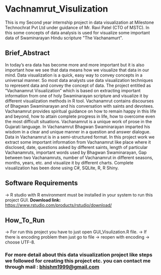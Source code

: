 # Vachnamrut_Visulization
 This is my Second year internship project in data visualization at Milestone Technochrat Pvt Ltd under guidance of Mr. Ravi Patel (CTO of MSTC). In this some concepts of data analysis is used for visualize some important data of Swaminarayan Hindu scripture "The Vachanamurt".

## Brief_Abstract
In today’s era data has become more and more important but it is also important how we see that data means how we visualize that data in our mind. Data visualization is a quick, easy way to convey concepts in a universal manner. So most data analysts use data visualization techniques to represent data and convey the concept of data. The project entitled as “Vachanamrut Visualization” which is based on extracting important information from one of holy Swaminarayan scripture and visualize it by different visualization methods in R tool. Vachanamrut contains discourses of Bhagwan Swaminarayan and his conversation with saints and devotees. Vachanamrut provides spiritual guidance on how to remain happy in this life and beyond, how to attain complete progress in life, how to overcome even the most difficult situations. Vachanamrut is a unique work of prose in the Gujarati language. In Vachanamrut Bhagwan Swaminarayan imparted his wisdom in a clear and unique manner in a question and answer dialogue. Data in Vachanamrut is in a semi-structured format. In this project work we extract some important information from Vachanamrut like place where it disclosed, date, questions asked by different saints, length of particular Vachanamruts, important words used by Bhagwan Swaminarayan, Gap between two Vachanamruts, number of Vachanamrut in different seasons, months, years, etc. and visualize it by different charts. Complete visualization has been done using C#, SQLite, R, R Shiny. 

## Software Requirements
-> R studio with R environment must be installed in your system to run this project GUI.
**Download link:** https://www.rstudio.com/products/rstudio/download/

## How_To_Run
-> For run this project you have to just open GUI_Visulization.R file.
-> If there is encoding problem then just go to file -> reopen with encoding -> choose UTF-8.

### For more detail about this data visualization project like steps we followed for creating this project etc. you can contact me through mail : bhishm1999@gmail.com

